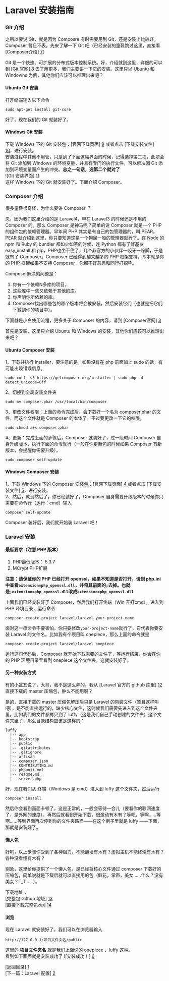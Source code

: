 Laravel 安装指南
=====
### Git 介绍
之所以要说 Git，就是因为 Composre 有时需要用到 Git，还是安装上比较好，Composer 暂且不表，先来了解一下 Git 吧（已经安装的童鞋跳过这里，直接看 [Composer介绍] [7]）

Git 是一个快速、可扩展的分布式版本控制系统。好，介绍就到这里，详细的可以到 [Git 官网] [8] 去了解更多，我们主要讲一下它的安装。这里只以 Ubuntu 和 Windowns 为例，其他你们应该可以推理出来吧？
#### Ubuntu Git 安装
打开终端输入以下命令
```terminal
sudo apt-get install git-core
```
好了，现在我们的 Git 就装好了。

#### Windows Git 安装
下载 Windows 下的 Git 安装包：[官网下载页面] [9] 或者点击 [下载安装文件] [10]，进行安装。  
安装过程中其他不用管，只是到了下面这幅界面的时候，记得选择第二项，此项会将 Git 添加到 Windows 的环境变量，并且有专门的执行文件，可以解决因 Git 添加到环境变量而产生的冲突。**总之一句话，选第二个就对了**  
![Git 安装界面] [11]  
这样 Windows 下的 Git 就安装好了。下面介绍 Composer。

### Composer 介绍
很多童鞋很奇怪，为什么要讲 Composer ？

恩，因为我们这里介绍的是 Laravel4，早在 Laravel3 的时候还是不用的 Composer 的。那么 Composer 是神马呢？简单的说 Composer 就是一个 PHP 的组件包的依赖管理器。早年间 PHP 其实是有自己的包管理器的，叫 PEAR。PEAR 就介绍到这里，你只要知道这是一个狗屎一般的管理器就行了。在 Node 的 npm 和 Ruby 的 bundler 都如火如荼的时候，连 Python 都有了好基友 easy_iinstall 和 pip，PHP也坐不住了，几个非官方的小伙伴一咬牙一跺脚，于是就有了 Composer。Composer 已经得到越来越多的 PHP 框架支持，基本就是你的 PHP 框架如果不支持 Composer，你都不好意思和同行打招呼。

Composer解决的问题是：

1. 你有一个依赖N多库的项目。
2. 这些库中一些又依赖于其他的库。
3. 你声明你所依赖的库。
4. Composer找出哪些包的哪个版本将会被安装，然后安装它们（也就是把它们下载到你的项目中）。

下面就是小白使用流程，更多关于 Composer 的内容，请到 [Composer官网] [3]

首先是安装，这里只介绍 Ubuntu 和 Windows 的安装，其他你们应该可以推理出来吧？

#### Ubuntu Composer 安装
1、下载并执行 Installer，要注意的是，如果沒有在 php 前面加上 sudo 的话，有可能出现错误信息。
```terminal
sudo curl -sS https://getcomposer.org/installer | sudo php -d detect_unicode=Off
```

2、切换到全局安装文件夹
```terminal
sudo mv composer.phar /usr/local/bin/composer
```

3、更改文件权限：上面的命令完成后，会下载好一个名为 composer.phar 的文件，而这个文件就是 Composer 的本体了，不过要更改一下它的权限。
```terminal
sudo chmod a+x composer.phar
```

4、更新：完成上面的步骤后，Composer 就装好了，过一段时间 Composer 自身升级版本，执行下面的命令就行（一般在你更新包的时候如果 Composer 有新版本，会提醒你需要升级）。
```terminal
sudo composer self-update
```

#### Windows Composer 安装
1、下载 Windows 下的 Composer 安装包：[官网下载页面] [4] 或者点击 [下载安装文件] [5]，进行安装。  
2、然后，就没然后了，你已经装好了。Composer 自身需要升级版本的时候你只需要在命令行（运行：cmd）输入
```terminal
composer self-update
```
Composer 装好后，我们就开始装 Laravel 吧！

### Laravel 安装
#### 最低要求（注意 PHP 版本）
1. PHP最低版本： 5.3.7
2. MCrypt PHP扩展

**注意：请保证你的 PHP 已经打开 openssl，如果不知道是否打开，请到 php.ini 中查看`extension=php_openssl.dll`，并将其前面的`;`去掉。也就是`;extension=php_openssl.dll`改成`extension=php_openssl.dll`**

上面我们已经安装好了 Composer，然后我们打开终端（Win 开打cmd），进入到 PHP 环境目录，运行命令
```terminal
composer create-project laravel/laravel your-project-name
```
面对这一串命令不要害怕，你只要修改`your-project-name`就行了，它代表你要安装 Laravel 的文件名。比如我有个项目叫 onepiece，那么上面的命令就是
```terminal
composer create-project laravel/laravel onepiece
```
运行这句代码后，Composer 就开始下载需要的文件了，等运行结束，你会在你的 PHP 环境目录里看到 onepiece 这个文件夹，这就安装好了。

#### 另一种安装方式
有的小盆友说了，大哥，我不是这么弄的，我从 [Laravel 官方的 github 库里] [12] 直接下载的 master 压缩包，肿么不能用啊？

是的，直接下载的 master 压缩包解压后只是 Laravel 的包装文件（暂且这样叫吧），是不能直接运行的，缺少核心文件，这时候我们需要先进入到这个文件夹里。比如我们的文件都拷贝到了 luffy（这是我们自己手动创建的文件夹）这个文件夹里了，那么目录结构应该是这样的：
```fiels
luffy
  |-- app
  |-- bootstrap
  |-- public
  |-- .gitattributes
  |-- .gitignore
  |-- artisan
  |-- composer.json
  |-- CONTRIBUTING.md
  |-- phpunit.xml
  |-- readme.md
  |-- server.php
```
好，现在我们从 终端（Windows 是 cmd）进入到 luffy 这个文件夹，然后运行
```terminal
composer install
```
然后你会看到画面卡顿了，这是正常的，一般会等待一会儿（要看你的联网速度了，是外网的速度），再然后就看到开始下载，很激动有木有？等吧，等啊……等啊……等到界面再次停到你的文件夹路径——在这个例子里就是 luffy ——下面，那就是安装好了。

#### 懒人包
好吧，以上步骤你受到了各种阻力，不能翻墙有木有？虚拟主机不能终端有木有？各种没看懂有木有？

别急，这里给你提供了一个懒人包，是已经将核心文件通过 composer 下载好的压缩包，简单说就是下载后就可以直接用的包（鲜花，掌声，美女……什么？没有美女？T_T……）。

下载地址：  
[完整包 Github 地址] [13]  
[直接下载完整包zip] [14]  
#### 浏览
现在 Laravel 就安装好了，我们可以在浏览器输入
```browser
http://127.0.0.1/项目文件夹名/public
```
这里的 **项目文件夹名** 就是我们上面说的 onepiece 、luffy 这种。  
看到如下画面就是安装成功了
![安装成功！] [6]


[返回目录] [1]  
[下一篇：Laravel 配置] [2]  



[1]: https://github.com/maliang/LikeLaravel "返回目录"
[2]: https://github.com/maliang/LikeLaravel/blob/master/base/config.md "Laravel 配置"
[3]: http://getcomposer.org/ "Composer官网"
[4]: http://getcomposer.org/download/ "Composer 官网下载页面"
[5]: http://getcomposer.org/Composer-Setup.exe "Composer 安装程序"
[6]: succeed.png "安装成功！"
[7]: #composer-%E4%BB%8B%E7%BB%8D "跳到 Composer 介绍"
[8]: http://git-scm.com/ "Git 官网"
[9]: http://git-scm.com/download "Git 官网下载页面"
[10]: http://git-scm.com/download/win "Git 安装程序"
[11]: git.png "Git 安装界面"
[12]: https://github.com/laravel/laravel "Laravel 官方的 github 库里"
[13]: https://github.com/maliang/complete-laravel4 "完整包 Github 地址"
[14]: https://github.com/maliang/complete-laravel4/archive/master.zip "直接下载完整包zip"
